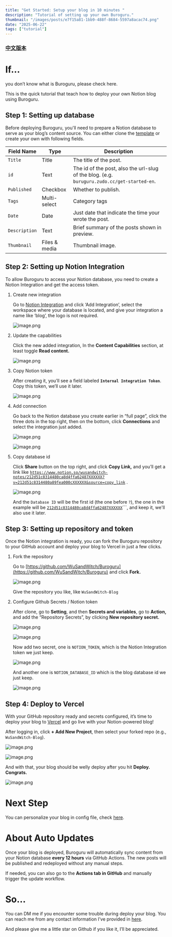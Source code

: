 ```yaml
---
title: "Get Started: Setup your blog in 10 minutes "
description: "Tutorial of setting up your own Buroguru."
thumbnail: "/images/posts/e7f15a81-1bb9-488f-8684-5597a8acac74.png"
date: "2025-06-22"
tags: ["tutorial"]
---
```


### [中文版本](https://buroguru.zudo.cc/posts/get-started-zh)


# If…


you don’t know what is Buroguru, please check here.


This is the quick tutorial that teach how to deploy your own Notion blog using Buroguru.


## Step 1: Setting up database


Before deploying Buroguru, you'll need to prepare a Notion database to serve as your blog’s content source. You can either clone the [template](/21ad51c831448068b621f3b5def5dd2d) or create your own with following fields.


| Field Name    | Type          | Description                                                                                 |
| ------------- | ------------- | ------------------------------------------------------------------------------------------- |
| `Title`       | Title         | The title of the post.                                                                      |
| `id`          | Text          | The id of the post, also the url-slug of the blog. (e.g. `buruguru.zudo.cc/get-started-en`. |
| `Published`   | Checkbox      | Whether to publish.                                                                         |
| `Tags`        | Multi-select  | Category tags                                                                               |
| `Date`        | Date          | Just date that indicate the time your wrote the post.                                       |
| `Description` | Text          | Brief summary of the posts shown in preview.                                                |
| `Thumbnail`   | Files & media | Thumbnail image.                                                                            |


## Step 2: Setting up Notion Integration


To allow Buroguru to access your Notion database, you need to create a Notion Integration and get the access token.

1. Create new integration

	Go to [Notion Integration](https://www.notion.so/profile/integrations) and click ‘Add Integration’, select the workspace where your database is located, and give your integration a name like ‘blog’, the logo is not required.


	![image.png](/images/posts/ba97cba4-cafe-470c-8145-5cbf0d29b878.png)

2. Update the capabilities

	Click the new added integration, In the **Content Capabilities** section, at least toggle **Read content.**


	![image.png](/images/posts/5ab32e40-a8ea-4771-bfd2-b93ee5d8d4e1.png)

3. Copy Notion token

	After creating it, you’ll see a field labeled **`Internal Integration Token`**. Copy this token, we’ll use it later.


	![image.png](/images/posts/d82fac5f-9288-44b3-8ad2-30876d64113f.png)

4. Add connection

	Go back to the Notion database you create earlier in “full page”, click the three dots in the top right, then on the bottom, click **Connections** and select the integration just added.


	![image.png](/images/posts/88fe9683-ca53-4eed-a0e2-2a18eb9ef5c2.png)


	![image.png](/images/posts/0685dc79-5f0f-49cf-8250-4b721f82c1f3.png)

5. Copy database id

	Click **Share** button on the top right, and click **Copy Link,** and you’ll get a link like [`https://www.notion.so/wusandwitch-notes/212d51c8314480ca8d4ffa62487XXXXXX?v=212d51c8314480a89fea000cXXXXXX&source=copy_link`](https://www.notion.so/wusandwitch-notes/212d51c8314480ca8d4ffa624873e734?v=212d51c8314480a89fea000c43f4e73f) .


	![image.png](/images/posts/3d2e602c-5d21-4d98-b727-7040c6c927b4.png)


	And the `Database ID` will be the first id (the one before `?`), the one in the example will be  [`212d51c8314480ca8d4ffa62487XXXXXX`](https://www.notion.so/wusandwitch-notes/212d51c8314480ca8d4ffa624873e734?v=212d51c8314480a89fea000c43f4e73f)```, and keep it, we'll also use it later.


## Step 3: Setting up repository and token


Once the Notion integration is ready, you can fork the Buroguru repository to your GitHub account and deploy your blog to Vercel in just a few clicks.

1. Fork the repository

	Go to [https://github.com/WuSandWitch/Buroguru](https://github.com/WuSandWitch/Buroguru) and click **Fork.**


	![image.png](/images/posts/51b39284-b8c1-4bee-8873-60e6aadfcad8.png)


	Give the repository you like, like `WuSandWitch-Blog`

2. Configure Github Secrets /  Notion token

	After clone, go to **Setting**, and then **Secrets and variables**, go to **Action,** and add the “Repository Secrets”, by clicking **New repository secret.**


	![image.png](/images/posts/e5796a14-e78a-4c86-8495-b6086bfa7cdc.png)


	![image.png](/images/posts/1a8bf2df-c51e-4aa1-a9bd-5dd905fc3c0b.png)


	Now add two secret, one is `NOTION_TOKEN`, which is the Notion Integration token we just keep.


	![image.png](/images/posts/f3ed0a74-e15b-4e4e-a7e5-ab770d29e697.png)


	And another one is `NOTION_DATABASE_ID` which is the blog database id we just keep.


	![image.png](/images/posts/b2184778-a863-4994-828c-255afd2a484a.png)


## Step 4: Deploy to Vercel


With your GitHub repository ready and secrets configured, it’s time to deploy your blog to [Vercel](https://vercel.com/) and go live with your Notion-powered blog!


After logging in, click **+ Add New Project**, then select your forked repo (e.g., `WuSandWitch-Blog`).


![image.png](/images/posts/e49ccc24-c79a-419f-aa4c-2d4d04275c42.png)


![image.png](/images/posts/bf8963a5-7f40-4dcd-bb8e-cb0d10633dce.png)


And with that, your blog should be welly deploy after you hit **Deploy. Congrats.**


![image.png](/images/posts/767d4a31-b5a6-4306-8c55-69fc479623d8.png)


# Next Step


You can personalize your blog in config file, check [here](https://buroguru.zudo.cc/posts/config-guide-en).


# About Auto Updates


Once your blog is deployed, Buroguru will automatically sync content from your Notion database **every 12 hours** via GitHub Actions. The new posts will be published and redeployed without any manual steps.


If needed, you can also go to the **Actions tab in GitHub** and manually trigger the update workflow.


# So…


You can DM me if you encounter some trouble during deploy your blog. You can reach me from any contact information I’ve provided in [here](https://wusandwitch.zudo.cc/).


And please give me a little star on Github if you like it, I’ll be appreciated.

